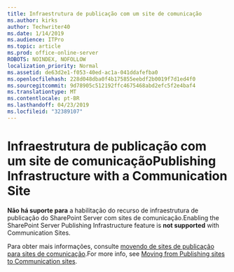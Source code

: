 ```yaml
---
title: Infraestrutura de publicação com um site de comunicação
ms.author: kirks
author: Techwriter40
ms.date: 1/14/2019
ms.audience: ITPro
ms.topic: article
ms.prod: office-online-server
ROBOTS: NOINDEX, NOFOLLOW
localization_priority: Normal
ms.assetid: de63d2e1-f053-40ed-ac1a-041ddafefba0
ms.openlocfilehash: 228d048dba0f4b175855eebdf2b0019f7d1ed4f0
ms.sourcegitcommit: 9d78905c512192ffc4675468abd2efc5f2e4baf4
ms.translationtype: MT
ms.contentlocale: pt-BR
ms.lasthandoff: 04/23/2019
ms.locfileid: "32389107"
---
```

# <a name="publishing-infrastructure-with-a-communication-site"></a><span data-ttu-id="ff9bb-102">Infraestrutura de publicação com um site de comunicação</span><span class="sxs-lookup"><span data-stu-id="ff9bb-102">Publishing Infrastructure with a Communication Site</span></span>


<span data-ttu-id="ff9bb-103">**Não há suporte para** a habilitação do recurso de infraestrutura de publicação do SharePoint Server com sites de comunicação.</span><span class="sxs-lookup"><span data-stu-id="ff9bb-103">Enabling the SharePoint Server Publishing Infrastructure feature is **not supported** with Communication Sites.</span></span> 
  
<span data-ttu-id="ff9bb-104">Para obter mais informações, consulte [movendo de sites de publicação para sites de comunicação](https://docs.microsoft.com/sharepoint/publishing-sites-classic-to-modern-experience).</span><span class="sxs-lookup"><span data-stu-id="ff9bb-104">For more info, see [Moving from Publishing sites to Communication sites](https://docs.microsoft.com/sharepoint/publishing-sites-classic-to-modern-experience).</span></span> 
  

